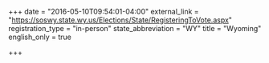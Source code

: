 +++
date = "2016-05-10T09:54:01-04:00"
external_link = "https://soswy.state.wy.us/Elections/State/RegisteringToVote.aspx"
registration_type = "in-person"
state_abbreviation = "WY"
title = "Wyoming"
english_only = true

+++
